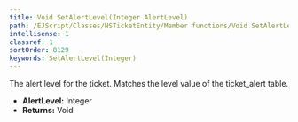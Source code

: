 ```yaml
---
title: Void SetAlertLevel(Integer AlertLevel)
path: /EJScript/Classes/NSTicketEntity/Member functions/Void SetAlertLevel(Integer p_0)
intellisense: 1
classref: 1
sortOrder: 8129
keywords: SetAlertLevel(Integer)
---
```



The alert level for the ticket. Matches the level value of the ticket\_alert table.



* **AlertLevel:** Integer
* **Returns:** Void


